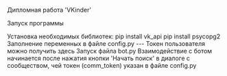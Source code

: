 Дипломная работа 'VKinder'

Запуск программы

Установка необходимых библиотек:
    pip install vk_api
    pip install psycopg2
Заполнение переменных в файле config.py --- Токен пользователя можно получить здесь
Запуск файла bot.py
Взаимодействие с ботом начинается после нажатия кнопки 'Начать поиск' в диалоге с сообществом, чей токен (сomm_token) указан в файле config.py
